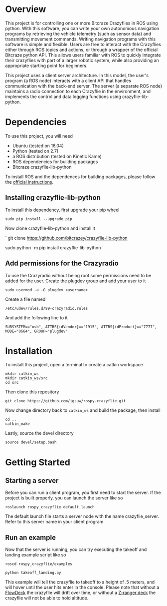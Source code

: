 # Overview
This project is for controlling one or more Bitcraze Crazyflies in ROS using python.
With this software, you can write your own autonomous navigation programs by
retrieving the vehicle telemetry (such as sensor data) and transmitting movement commands.
Writing navigation programs with this software is simple and flexible.
Users are free to interact with the Crazyflies either through ROS topics and actions, or through a wrapper of the official Bitcraze python API.
This allows users familiar with ROS to quickly integrate their crazyflies with part of a larger robotic system,
while also providing an appropriate starting point for beginners.

This project uses a client server architecture. In this model, the user's
program (a ROS node) interacts with a client API that handles communication with the back-end server.
The server (a separate ROS node) maintains a radio connection to each Crazyflie in the environment, and implements
the control and data logging functions using crazyflie-lib-python.

# Dependencies
To use this project, you will need
- Ubuntu (tested on 16.04)  
- Python (tested on 2.7)
- a ROS distribution (tested on Kinetic Kame)
- ROS dependencies for building packages
- Bitcraze crazyflie-lib-python

To install ROS and the dependences for building packages, please follow the [official instructions](http://wiki.ros.org/ROS/Installation).

## Installing crazyflie-lib-python
To install this dependency, first upgrade your pip wheel


`sudo pip install --upgrade pip`

Now clone crazyflie-lib-python and install it

`
git clone https://github.com/bitcrazey/crazyflie-lib-python

sudo python -m pip install crazyflie-lib-python
`

## Add permissions for the Crazyradio
To use the Crazyradio without being root some permissions need to be added for the user. Create the plugdev group and add your user to it


```sudo groupadd plugdev
sudo usermod -a -G plugdev <username>
```

Create a file named


`/etc/udev/rules.d/99-crazyradio.rules`


And add the following line to it


`SUBSYSTEM=="usb", ATTRS{idVendor}=="1915", ATTRS{idProduct}=="7777", MODE="0664", GROUP="plugdev"`

# Installation
To install this project, open a terminal to create a catkin workspace


```
mkdir catkin_ws
mkdir catkin_ws/src
cd src
```


Then clone this repository


`git clone https://github.com/jgsuw/rospy-crazyflie.git`


Now change directory back to `catkin_ws` and build the package, then install


```
cd ..
catkin_make
```

Lastly, source the devel directory

`source devel/setup.bash`

# Getting Started
## Starting a server
Before you can run a client program, you first need to start the server. If the project is built properly, you can launch the server like so


`roslaunch rospy_crazyflie default.launch`


The default launch file starts a server node with the name crazyflie_server. Refer to this server name in your client program.
## Run an example
Now that the server is running, you can try executing the takeoff and landing example script like so


`roscd rospy_crazyflie/examples`


`python takeoff_landing.py`


This example will tell the crazyflie to takeoff to a height of .5 meters, and will hover until the user hits enter in the console.
Please note that without a [FlowDeck](https://www.bitcraze.io/flow-deck/) the crazyflie will drift over time, or without a [Z-ranger deck](https://www.bitcraze.io/z-ranger-deck/) the crazyflie will not be able to hold altitude.
